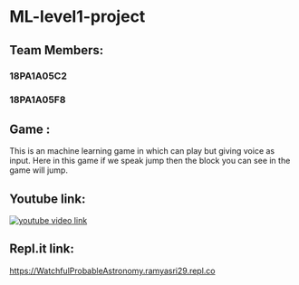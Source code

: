 # ML-level1-project

## Team Members: 
### 18PA1A05C2
### 18PA1A05F8

## Game : 
This is an machine learning game in which can play but giving voice as input.
Here in this game if we speak jump then the block you can see in the game will jump.

## Youtube link:
[![youtube video link](https://img.youtube.com/vi/fW1WmjBUkks/0.jpg)](https://www.youtube.com/watch?v=fW1WmjBUkks)

## Repl.it link:
https://WatchfulProbableAstronomy.ramyasri29.repl.co
